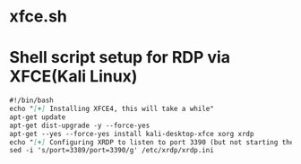 # xfce.sh
# Shell script setup for RDP via XFCE(Kali Linux)

```markdown
#!/bin/bash
echo "[+] Installing XFCE4, this will take a while"
apt-get update
apt-get dist-upgrade -y --force-yes
apt-get --yes --force-yes install kali-desktop-xfce xorg xrdp
echo "[+] Configuring XRDP to listen to port 3390 (but not starting the service)..."
sed -i 's/port=3389/port=3390/g' /etc/xrdp/xrdp.ini
